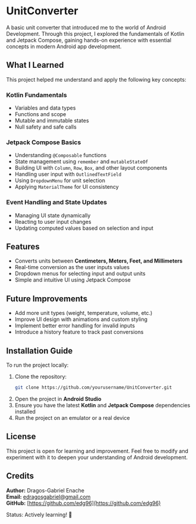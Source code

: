 # UnitConverter

A basic unit converter that introduced me to the world of Android Development. Through this project,
I explored the fundamentals of Kotlin and Jetpack Compose, gaining hands-on experience with
essential concepts in modern Android app development.

## What I Learned

This project helped me understand and apply the following key concepts:

### **Kotlin Fundamentals**

- Variables and data types
- Functions and scope
- Mutable and immutable states
- Null safety and safe calls

### **Jetpack Compose Basics**

- Understanding `@Composable` functions
- State management using `remember` and `mutableStateOf`
- Building UI with `Column`, `Row`, `Box`, and other layout components
- Handling user input with `OutlinedTextField`
- Using `DropdownMenu` for unit selection
- Applying `MaterialTheme` for UI consistency

### **Event Handling and State Updates**

- Managing UI state dynamically
- Reacting to user input changes
- Updating computed values based on selection and input

## Features

- Converts units between **Centimeters, Meters, Feet, and Millimeters**
- Real-time conversion as the user inputs values
- Dropdown menus for selecting input and output units
- Simple and intuitive UI using Jetpack Compose

## Future Improvements

- Add more unit types (weight, temperature, volume, etc.)
- Improve UI design with animations and custom styling
- Implement better error handling for invalid inputs
- Introduce a history feature to track past conversions

## Installation Guide

To run the project locally:

1. Clone the repository:
   ```sh
   git clone https://github.com/yourusername/UnitConverter.git
   ```
2. Open the project in **Android Studio**
3. Ensure you have the latest **Kotlin** and **Jetpack Compose** dependencies installed
4. Run the project on an emulator or a real device

## License

This project is open for learning and improvement. Feel free to modify and experiment with it to
deepen your understanding of Android development.

## Credits

**Author:** Dragos-Gabriel Enache  
**Email:** edragosgabriel@gmail.com  
**GitHub:** [https://github.com/edg96](https://github.com/edg96)

Status: Actively learning! 🚀

